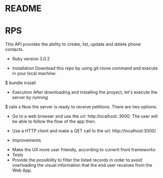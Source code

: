# README
# RPS

This API provides the ability to create, list, update and delete phone contacts.


* Ruby version
3.0.2

* Installation
Download this repo by using git clone command and execute in your local machine:

$ bundle install

* Execution
After downloading and installing the proyect, let's execute the server by running

$ rails s
Now the server is ready to receive petitions. There are two options:

- Go to a web browser and use the url: http:/localhost::3000. The user will be able to follow the flow of the app then.

- Use a HTTP client and make a GET call to the url: http://localhost:3000/


* Improvements
- Make the UX more user friendly, according to current front frameworks
- Tests
- Provide the possibility to filter the listed records in order to avoid overloading the visual information that the end user receives from the Web App.
